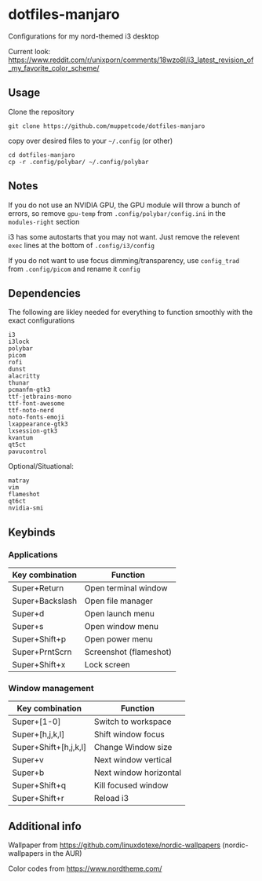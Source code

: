 # dotfiles-manjaro
Configurations for my nord-themed i3 desktop

Current look: https://www.reddit.com/r/unixporn/comments/18wzo8l/i3_latest_revision_of_my_favorite_color_scheme/

## Usage
Clone the repository
```
git clone https://github.com/muppetcode/dotfiles-manjaro
```

copy over desired files to your ```~/.config``` (or other)
```
cd dotfiles-manjaro
cp -r .config/polybar/ ~/.config/polybar
```

## Notes
If you do not use an NVIDIA GPU, the GPU module will throw a bunch of errors, so remove ```gpu-temp``` from ```.config/polybar/config.ini``` in the ```modules-right``` section

i3 has some autostarts that you may not want. Just remove the relevent ```exec``` lines at the bottom of ```.config/i3/config```

If you do not want to use focus dimming/transparency, use ```config_trad``` from ```.config/picom``` and rename it ```config```

## Dependencies
The following are likley needed for everything to function smoothly with the exact configurations
```
i3
i3lock
polybar
picom
rofi
dunst
alacritty
thunar
pcmanfm-gtk3
ttf-jetbrains-mono
ttf-font-awesome
ttf-noto-nerd
noto-fonts-emoji
lxappearance-gtk3
lxsession-gtk3
kvantum
qt5ct
pavucontrol
```
Optional/Situational:
```
matray
vim
flameshot
qt6ct
nvidia-smi
```

## Keybinds

### Applications
| Key combination | Function |
| -------- | ------- |
| Super+Return | Open terminal window |
| Super+Backslash | Open file manager|
| Super+d | Open launch menu |
| Super+s | Open window menu |
| Super+Shift+p | Open power menu |
| Super+PrntScrn | Screenshot (flameshot) |
| Super+Shift+x | Lock screen |

### Window management
| Key combination | Function |
| -------- | ------- |
| Super+[1-0] | Switch to workspace |
| Super+[h,j,k,l] | Shift window focus |
| Super+Shift+[h,j,k,l] | Change Window size |
| Super+v | Next window vertical |
| Super+b | Next window horizontal |
| Super+Shift+q | Kill focused window |
| Super+Shift+r | Reload i3 |


## Additional info
Wallpaper from https://github.com/linuxdotexe/nordic-wallpapers (nordic-wallpapers in the AUR)

Color codes from https://www.nordtheme.com/
